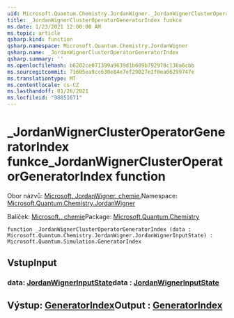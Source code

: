 ```yaml
---
uid: Microsoft.Quantum.Chemistry.JordanWigner._JordanWignerClusterOperatorGeneratorIndex
title: _JordanWignerClusterOperatorGeneratorIndex funkce
ms.date: 1/23/2021 12:00:00 AM
ms.topic: article
qsharp.kind: function
qsharp.namespace: Microsoft.Quantum.Chemistry.JordanWigner
qsharp.name: _JordanWignerClusterOperatorGeneratorIndex
qsharp.summary: ''
ms.openlocfilehash: b6202ce071399a9639d1b609b792978c136a6cbb
ms.sourcegitcommit: 71605ea9cc630e84e7ef29027e1f0ea06299747e
ms.translationtype: MT
ms.contentlocale: cs-CZ
ms.lasthandoff: 01/26/2021
ms.locfileid: "98851671"
---
```

# <a name="_jordanwignerclusteroperatorgeneratorindex-function"></a><span data-ttu-id="6e864-102">_JordanWignerClusterOperatorGeneratorIndex funkce</span><span class="sxs-lookup"><span data-stu-id="6e864-102">_JordanWignerClusterOperatorGeneratorIndex function</span></span>

<span data-ttu-id="6e864-103">Obor názvů: [Microsoft. JordanWigner. chemie.](xref:Microsoft.Quantum.Chemistry.JordanWigner)</span><span class="sxs-lookup"><span data-stu-id="6e864-103">Namespace: [Microsoft.Quantum.Chemistry.JordanWigner](xref:Microsoft.Quantum.Chemistry.JordanWigner)</span></span>

<span data-ttu-id="6e864-104">Balíček: [Microsoft.. chemie](https://nuget.org/packages/Microsoft.Quantum.Chemistry)</span><span class="sxs-lookup"><span data-stu-id="6e864-104">Package: [Microsoft.Quantum.Chemistry](https://nuget.org/packages/Microsoft.Quantum.Chemistry)</span></span>




```qsharp
function _JordanWignerClusterOperatorGeneratorIndex (data : Microsoft.Quantum.Chemistry.JordanWigner.JordanWignerInputState) : Microsoft.Quantum.Simulation.GeneratorIndex
```


## <a name="input"></a><span data-ttu-id="6e864-105">Vstup</span><span class="sxs-lookup"><span data-stu-id="6e864-105">Input</span></span>

### <a name="data--jordanwignerinputstate"></a><span data-ttu-id="6e864-106">data: [JordanWignerInputState](xref:Microsoft.Quantum.Chemistry.JordanWigner.JordanWignerInputState)</span><span class="sxs-lookup"><span data-stu-id="6e864-106">data : [JordanWignerInputState](xref:Microsoft.Quantum.Chemistry.JordanWigner.JordanWignerInputState)</span></span>





## <a name="output--generatorindex"></a><span data-ttu-id="6e864-107">Výstup: [GeneratorIndex](xref:Microsoft.Quantum.Simulation.GeneratorIndex)</span><span class="sxs-lookup"><span data-stu-id="6e864-107">Output : [GeneratorIndex](xref:Microsoft.Quantum.Simulation.GeneratorIndex)</span></span>

